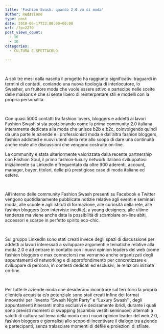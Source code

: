 ```yaml
---
title: 'Fashion Swash: quando 2.0 va di moda'
author: Redazione
type: post
date: 2010-06-17T22:00:00+00:00
url: /?p=2270
post_views_count:
  - 10
  - 10
categories:
  - CULTURA E SPETTACOLO

---
```

&nbsp;

<p style="margin&#45;bottom: 0cm">
  A soli tre mesi dalla nascita il progetto ha raggiunto significativi traguardi in termini di contatti, coniando una nuova tipologia di interlocutore, lo Swasher, un fruitore moda che vuole essere attivo e partecipe nelle scelte delle maisons e che si sente libero di reinterpretare stili e modelli con la propria personalit&agrave;.
</p>

<p style="margin&#45;bottom: 0cm">
  &nbsp;
</p>

<p style="margin&#45;bottom: 0cm">
  Con quasi 5000 contatti tra fashion lovers, bloggers e addetti ai lavori Fashion Swash si sta posizionando come la prima community 2.0 italiana interamente dedicata alla moda che unisce b2b e b2c, coinvolgendo quindi da una parte le aziende e i professionisti moda e dall&rsquo;altra fashion bloggers, fashion addicted e nuovi utenti della rete allo scopo di dare una continuit&agrave; anche reale alle discussioni che vengono costruite on&#45;line.
</p>

<p style="margin&#45;bottom: 0cm">
  La community &egrave; stata ulteriormente valorizzata dalla recente partnership con Fashion Soul, il primo fashion&#45;luxury network italiano sviluppatosi inizialmente su LinkedIn e frequentato da oltre 900 aderenti, account, manager, buyer, titolari, delle pi&ugrave; prestigiose case di moda italiane ed estere.
</p>

<p style="margin&#45;bottom: 0cm">
  &nbsp;
</p>

<p style="margin&#45;bottom: 0cm">
  All&rsquo;interno delle community Fashion Swash presenti su Facebook e Twitter vengono quotidianamente pubblicate notizie relative agli eventi e seminari moda, alle scuole e agli istituti di formazione, alle curiosit&agrave; della rete, alle fashion bloggers (con interviste inedite), a young designers, alle ultime tendenze ma viene anche data la possibilit&agrave; di scambiare on&#45;line abiti, accessori e scarpe in perfetto spirito eco&#45;chic.
</p>

<p style="margin&#45;bottom: 0cm">
  &nbsp;
</p>

<p style="margin&#45;bottom: 0cm">
  Sul gruppo LinkedIn sono stati creati invece degli spazi di discussione per addetti ai lavori interessati a sviluppare argomenti e tematiche relative alla moda 2.0 e ad entrare in contatto con i nuovi opinion leaders del web (come fashion bloggers e max connectors) ma verranno anche organizzati degli appuntamenti di networking e di approfondimento per concretizzare e sviluppare di persona, in contesti dedicati ed esclusivi, le relazioni iniziate on&#45;line.
</p>

<p style="margin&#45;bottom: 0cm">
  &nbsp;
</p>

<p style="margin&#45;bottom: 0cm">
  Per tutte le aziende moda che desiderano incontrare sul territorio la propria clientela acquisita e/o potenziale sono stati creati infine dei format innovativi per l&rsquo;evento &ldquo;Swash Night Party&rdquo; e &ldquo;Luxury Swash&rdquo; , degli appuntamenti itineranti molto esclusivi e decisamente ibridi, durante i quali sono previsti momenti di swapping (scambio vestiti seminuovi) alternati a salotti di cultura sul tema della moda con i nuovi opinion leader del web 2.0, fashion bloggers e giornalisti allo scopo di incentivare il dialogo tra aziende e partecipanti, senza tralasciare momenti di d&eacute;fil&eacute; e proiezioni di sfilate.
</p>
